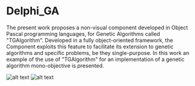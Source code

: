 # Delphi_GA
The present work proposes a non-visual component developed in Object Pascal programming languages, for Genetic Algorithms called "TGAlgorithm". Developed in a fully object-oriented framework, the Component exploits this feature to facilitate its extension to genetic algorithms and specific problems, be they single-purpose. In this work an example of the use of "TGAlgorithm" for an implementation of a genetic algorithm mono-objective is presented.

![alt text](https://github.com/asieldev/Delphi_GA/blob/master/Home.png)
![alt text](https://github.com/asieldev/Delphi_GA/blob/master/App.png)

